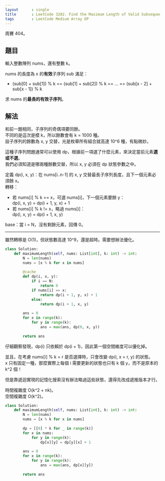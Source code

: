 ```yaml
---
layout      : single
title       : LeetCode 3202. Find the Maximum Length of Valid Subsequence II
tags        : LeetCode Medium Array DP
---
```

周賽 404。

## 題目

輸入整數陣列 nums，還有整數 k。  

nums 的長度為 x 的**有效**子序列 sub 滿足：  

- (sub[0] + sub[1]) % k == (sub[1] + sub[2]) % k == ... == (sub[x - 2] + sub[x - 1]) % k  

求 nums 的**最長的有效子序列**。  

## 解法

和前一題相同，子序列的奇偶項要同餘。  
不同的是這次是模 k，所以餘數會有 k = 1000 種。  
設子序列的餘數為 x, y 交替，光是枚舉所有組合就高達 10^6 種，有點微妙。  

這種子序列問題通常可以使用 dp，根據前一項選了什麼元素，來決定當前元素**選或不選**。  
我們必須知道是哪兩種餘數交替，所以 x, y 必須在 dp 狀態參數之中。  

定義 dp(i, x, y)：在 nums[i..n-1] 的 x, y 交替最長子序列長度，且下一個元素必須餘 x。  
轉移：  

- 若 nums[i] % k == x，可選 nums[i]，下一個元素要餘 y：  
    dp(i, x, y) = dp(i + 1, y, x) + 1  
- 若 nums[i] % k != x，略過 nums[i]：  
    dp(i, x, y) = dp(i + 1, x, y)  

base：當 i = N，沒有剩餘元素，回傳 0。  

---

雖然轉移是 O(1)，但狀態數高達 10^9，還是超時。需要想辦法優化。  

```python
class Solution:
    def maximumLength(self, nums: List[int], k: int) -> int:
        N = len(nums)
        nums = [x % k for x in nums]
        
        @cache
        def dp(i, x, y):
            if i == N:
                return 0
            if nums[i] == x:
                return dp(i + 1, y, x) + 1
            else:
                return dp(i + 1, x, y)
            
        ans = 0
        for x in range(k):
            for y in range(k):
                ans = max(ans, dp(0, x, y))
                
        return ans
```

仔細觀察發現，dp(i) 只依賴於 dp(i + 1)，因此第一個空間維度可以優化掉。  

並且，在考慮 nums[i] % k = r 是否選擇時，只會改變 dp(i, x = r, y) 的狀態。  
x 只有固定一種，那麼實際上每個 i 需要更新的狀態也只有 k 個 y，而不是原本的 k^2 個！  

但是靠遞迴實現的記憶化搜索沒有辦法略過這些狀態，還得先改成遞推版本才行。  

時間複雜度 O(k^2 + nk)。  
空間複雜度 O(k^2)。  

```python
class Solution:
    def maximumLength(self, nums: List[int], k: int) -> int:
        N = len(nums)
        nums = [x % k for x in nums]
        
        dp = [[0] * k for _ in range(k)]
        for x in nums:
            for y in range(k):
                dp[x][y] = dp[y][x] + 1
            
        ans = 0
        for x in range(k):
            for y in range(k):
                ans = max(ans, dp[x][y])
                
        return ans
```
